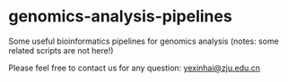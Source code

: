 # genomics-analysis-pipelines
Some useful bioinformatics pipelines for genomics analysis (notes: some related scripts are not here!)

Please feel free to contact us for any question: yexinhai@zju.edu.cn
